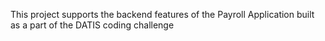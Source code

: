 This project supports the backend features of the Payroll Application built as a part of the DATIS coding challenge 
